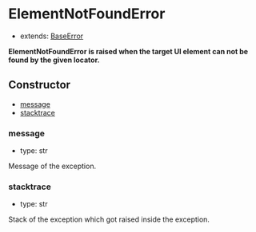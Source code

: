 # ElementNotFoundError

- extends: [BaseError](./doc/api/python/exceptions/baseerror.md)

**ElementNotFoundError is raised when the target UI element can not be found by the given locator.**

## Constructor<!-- {docsify-ignore} -->
- [message](#message)
- [stacktrace](#stacktrace)


### message
- type: str

Message of the exception.


### stacktrace
- type: str

Stack of the exception which got raised inside the exception.